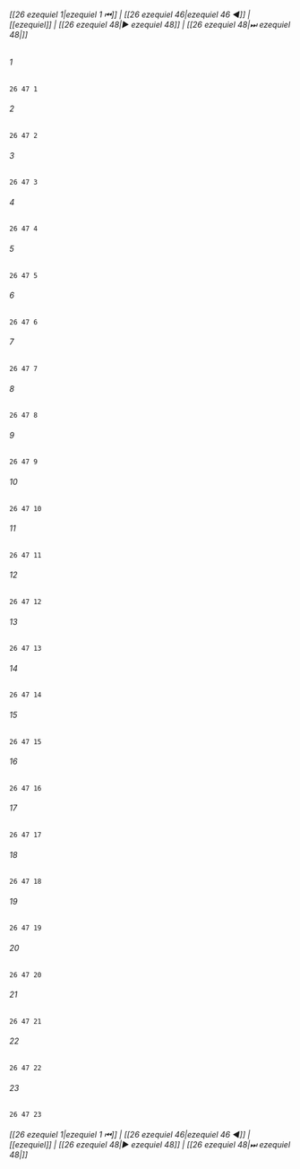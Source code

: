 
###### [[26 ezequiel 1|ezequiel 1 ⏮]] | [[26 ezequiel 46|ezequiel 46 ◀]] | [[ezequiel]] | [[26 ezequiel 48|▶ ezequiel 48]] | [[26 ezequiel 48|⏭ ezequiel 48|]]

###### 1
``` verse
26 47 1 
```
###### 2
``` verse
26 47 2 
```
###### 3
``` verse
26 47 3 
```
###### 4
``` verse
26 47 4 
```
###### 5
``` verse
26 47 5 
```
###### 6
``` verse
26 47 6 
```
###### 7
``` verse
26 47 7 
```
###### 8
``` verse
26 47 8 
```
###### 9
``` verse
26 47 9 
```
###### 10
``` verse
26 47 10 
```
###### 11
``` verse
26 47 11 
```
###### 12
``` verse
26 47 12 
```
###### 13
``` verse
26 47 13 
```
###### 14
``` verse
26 47 14 
```
###### 15
``` verse
26 47 15 
```
###### 16
``` verse
26 47 16 
```
###### 17
``` verse
26 47 17 
```
###### 18
``` verse
26 47 18 
```
###### 19
``` verse
26 47 19 
```
###### 20
``` verse
26 47 20 
```
###### 21
``` verse
26 47 21 
```
###### 22
``` verse
26 47 22 
```
###### 23
``` verse
26 47 23 
```

###### [[26 ezequiel 1|ezequiel 1 ⏮]] | [[26 ezequiel 46|ezequiel 46 ◀]] | [[ezequiel]] | [[26 ezequiel 48|▶ ezequiel 48]] | [[26 ezequiel 48|⏭ ezequiel 48|]]

